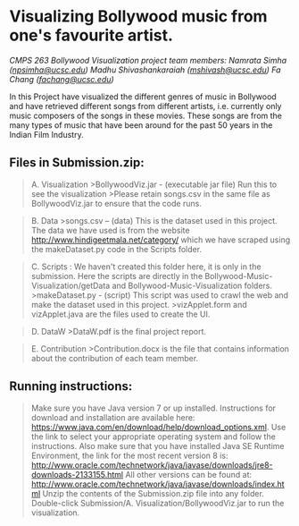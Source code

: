 # Visualizing Bollywood music from one's favourite artist. #

*CMPS 263 Bollywood Visualization project team members:
Namrata Simha (npsimha@ucsc.edu)
Madhu Shivashankaraiah (mshivash@ucsc.edu)
Fa Chang (fachang@ucsc.edu)*

In this Project have visualized the different genres of music in Bollywood and have retrieved different songs from different artists, i.e. currently only music composers of the songs in these movies. These songs are from the many types of music that have been around for the past 50 years in the Indian Film Industry.


## Files in Submission.zip: ##

>A. Visualization
	>BollywoodViz.jar - (executable jar file) Run this to see the visualization
	>Please retain songs.csv in the same file as BollywoodViz.jar to ensure that the code runs.

>B. Data
	>songs.csv – (data) This is the dataset used in this project. The data we have used is from the website http://www.hindigeetmala.net/category/ which we have scraped using the makeDataset.py code in the Scripts folder.

>C. Scripts : We haven't created this folder here, it is only in the submission. Here the scripts are directly in the Bollywood-Music-Visualization/getData and Bollywood-Music-Visualization folders.
	>makeDataset.py - (script) This script was used to crawl the web and make the dataset used in this project.
	>vizApplet.form and vizApplet.java are the files used to create the UI.

>D. DataW
	>DataW.pdf is the final project report.

>E. Contribution
	>Contribution.docx is the file that contains information about the contribution of each team member.

## Running instructions: ##
> Make sure you have Java version 7 or up installed. Instructions for download and installation are available here: https://www.java.com/en/download/help/download_options.xml.
Use the link to select your appropriate operating system and follow the instructions. Also make sure that you have installed Java SE Runtime Environment, the link for the most recent version 8 is: http://www.oracle.com/technetwork/java/javase/downloads/jre8-downloads-2133155.html
All other versions can be found at: http://www.oracle.com/technetwork/java/javase/downloads/index.html
> Unzip the contents of the Submission.zip file into any folder. Double-click Submission/A. Visualization/BollywoodViz.jar to run the visualization.
